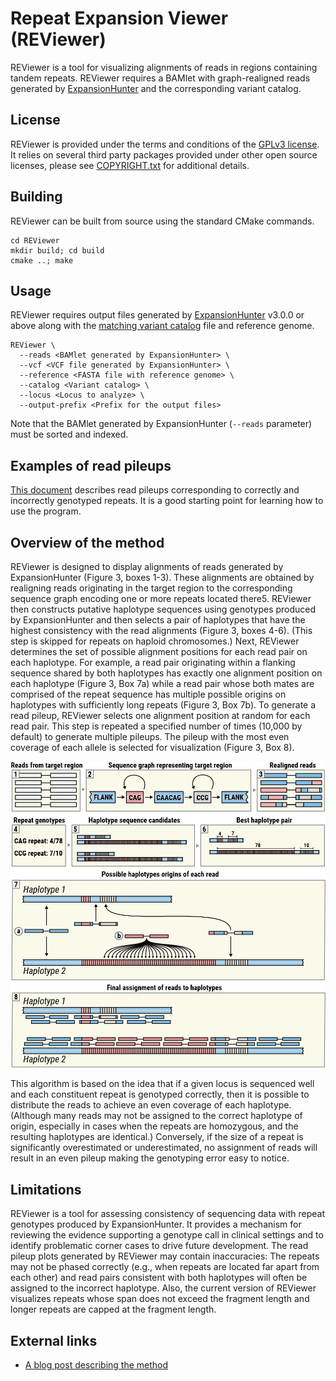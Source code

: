 # Repeat Expansion Viewer (REViewer)

REViewer is a tool for visualizing alignments of reads in regions containing
tandem repeats. REViewer requires a BAMlet with graph-realigned reads generated
by [ExpansionHunter](https://github.com/Illumina/ExpansionHunter) and the
corresponding variant catalog.

## License

REViewer is provided under the terms and conditions of the [GPLv3 license](LICENSE.txt).
It relies on several third party packages provided under other open source licenses,
please see [COPYRIGHT.txt](COPYRIGHT.txt) for additional details.

## Building

REViewer can be built from source using the standard CMake commands.

```shell script
cd REViewer
mkdir build; cd build
cmake ..; make
```

## Usage

REViewer requires output files generated by [ExpansionHunter](https://github.com/Illumina/ExpansionHunter)
v3.0.0 or above along with the
[matching variant catalog](https://github.com/Illumina/ExpansionHunter/blob/master/docs/04_VariantCatalogFiles.md)
file and reference genome.

```shell script
REViewer \
  --reads <BAMlet generated by ExpansionHunter> \
  --vcf <VCF file generated by ExpansionHunter> \
  --reference <FASTA file with reference genome> \
  --catalog <Variant catalog> \
  --locus <Locus to analyze> \
  --output-prefix <Prefix for the output files>
```

Note that the BAMlet generated by ExpansionHunter (`--reads` parameter) must be sorted and indexed.

## Examples of read pileups

[This document](docs/examples.md) describes read pileups corresponding to correctly and incorrectly
genotyped repeats. It is a good starting point for learning how to use the program.

## Overview of the method

REViewer is designed to display alignments of reads generated by ExpansionHunter (Figure 3,
boxes 1-3). These alignments are obtained by realigning reads originating in the target region
to the corresponding sequence graph encoding one or more repeats located there5. REViewer then
constructs putative haplotype sequences using genotypes produced by ExpansionHunter and then
selects a pair of haplotypes that have the highest consistency with the read alignments (Figure 3,
boxes 4-6). (This step is skipped for repeats on haploid chromosomes.) Next, REViewer determines
the set of possible alignment positions for each read pair on each haplotype. For example, a read
pair originating within a flanking sequence shared by both haplotypes has exactly one alignment
position on each haplotype (Figure 3, Box 7a) while a read pair whose both mates are comprised
of the repeat sequence has multiple possible origins on haplotypes with sufficiently long repeats
(Figure 3, Box 7b). To generate a read pileup, REViewer selects one alignment position at random
for each read pair. This step is repeated a specified number of times (10,000 by default) to
generate multiple pileups. The pileup with the most even coverage of each allele is selected
for visualization (Figure 3, Box 8).

![Workflow outline](docs/images/workflow.png)

This algorithm is based on the idea that if a given locus is sequenced well and each constituent
repeat is genotyped correctly, then it is possible to distribute the reads to achieve an even
coverage of each haplotype. (Although many reads may not be assigned to the correct haplotype of
origin, especially in cases when the repeats are homozygous, and the resulting haplotypes are
identical.) Conversely, if the size of a repeat is significantly overestimated or underestimated,
no assignment of reads will result in an even pileup making the genotyping error easy to notice.

## Limitations

REViewer is a tool for assessing consistency of sequencing data with repeat genotypes produced by 
ExpansionHunter. It provides a mechanism for reviewing the evidence supporting a genotype call in
clinical settings and to identify problematic corner cases to drive future development. The read
pileup plots generated by REViewer may contain inaccuracies: The repeats may not be phased correctly
(e.g., when repeats are located far apart from each other) and read pairs consistent with both
haplotypes will often be assigned to the incorrect haplotype. Also, the current version of REViewer
visualizes repeats whose span does not exceed the fragment length and longer repeats are capped at
the fragment length.

## External links

- [A blog post describing the method](https://www.illumina.com/science/genomics-research/reviewer-visualizing-alignments-short-reads-long-repeat.html)
